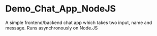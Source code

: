 # Demo_Chat_App_NodeJS
A simple frontend/backend chat app which takes two input, name and message. Runs asynchronously on Node.JS
